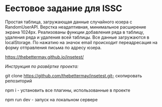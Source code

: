 # Еестовое задание для ISSC

Простая таблица, загружающая данные случайного юзера с RandomUserAPI.
Верстка неадаптивная, минимальное расширение экрана 1024px.
Реализованы функции добавления ряда в таблицу, удаления ряда и удаления всей таблицы.
Все данные загружаются в localStorage.
По нажатию на значок email происходит переадресация на форму отправления письма по адресу юзера.

https://thebettermay.github.io/insetest/

_Инструкция по развёртке проекта:_

git clone https://github.com/thebettermay/insetest.git- скопировать репозиторий

npm i - установить все плагины, использованные в проекте

npm run dev - запуск на локальном сервере
